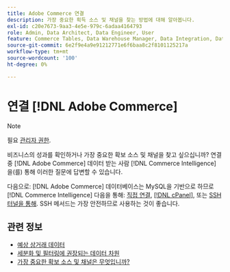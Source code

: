 ```yaml
---
title: Adobe Commerce 연결
description: 가장 중요한 획득 소스 및 채널을 찾는 방법에 대해 알아봅니다.
exl-id: c20e7673-9aa3-4e5e-979c-6adaa4164793
role: Admin, Data Architect, Data Engineer, User
feature: Commerce Tables, Data Warehouse Manager, Data Integration, Data Import/Export
source-git-commit: 6e2f9e4a9e91212771e6f6baa8c2f8101125217a
workflow-type: tm+mt
source-wordcount: '100'
ht-degree: 0%

---
```


# 연결 [!DNL Adobe Commerce]

>[!NOTE]
>
>필요 [관리자 권한](../../../administrator/user-management/user-management.md).

비즈니스의 성과를 확인하거나 가장 중요한 확보 소스 및 채널을 찾고 싶으십니까? 연결 중 [!DNL Adobe Commerce] 데이터 받는 사람 [!DNL Commerce Intelligence] 을(를) 통해 이러한 질문에 답변할 수 있습니다.

다음으로: [!DNL Adobe Commerce] 데이터베이스는 MySQL을 기반으로 하므로 [!DNL Commerce Intelligence] 다음을 통해: [직접 연결](../integrations/mysql-via-a-direct-connection.md), [[!DNL cPanel]](../integrations/mysql-via-cpanel.md), 또는 [SSH 터널을 통해](../integrations/mysql-via-ssh-tunnel.md). SSH 메서드는 가장 안전하므로 사용하는 것이 좋습니다.

## 관련 정보

* [예상 상거래 데이터](../integrations/magento-data.md)
* [세분화 및 필터링에 권장되는 데이터 차원](../../../best-practices/segment-filter.md)
* [가장 중요한 확보 소스 및 채널은 무엇입니까?](../../analysis/most-value-source-channel.md)
